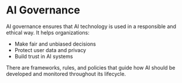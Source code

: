 # AI Governance

AI governance ensures that AI technology is used in a responsible and ethical way. It helps organizations:
- Make fair and unbiased decisions
- Protect user data and privacy
- Build trust in AI systems

There are frameworks, rules, and policies that guide how AI should be developed and monitored throughout its lifecycle.

